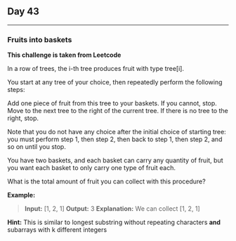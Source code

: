 ## Day 43
---
### Fruits into baskets

**This challenge is taken from Leetcode**

In a row of trees, the i-th tree produces fruit with type tree[i].

You start at any tree of your choice, then repeatedly perform the following steps:

Add one piece of fruit from this tree to your baskets.  If you cannot, stop.
Move to the next tree to the right of the current tree.  If there is no tree to the right, stop.


Note that you do not have any choice after the initial choice of starting tree: you must perform step 1, then step 2, then back to step 1, then step 2, and so on until you stop.

You have two baskets, and each basket can carry any quantity of fruit, but you want each basket to only carry one type of fruit each.

What is the total amount of fruit you can collect with this procedure?

**Example:**
> **Input:** [1, 2, 1]
  **Output:** 3
  **Explanation:** We can collect [1, 2, 1]

**Hint:** This is similar to longest substring without repeating characters **and** subarrays with k different integers
